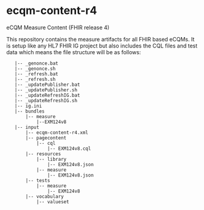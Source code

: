 # ecqm-content-r4
eCQM Measure Content (FHIR release 4)

This repository contains the measure artifacts for all FHIR based eCQMs. It is setup like any HL7 FHIR IG project but also includes the CQL files and test data which means the file structure will be as follows:

```
   |-- _genonce.bat
   |-- _genonce.sh
   |-- _refresh.bat
   |-- _refresh.sh
   |-- _updatePublisher.bat
   |-- _updatePublisher.sh
   |-- _updateRefreshIG.bat
   |-- _updateRefreshIG.sh
   |-- ig.ini
   |-- bundles
       |-- measure
           |--EXM124v8
   |-- input
       |-- ecqm-content-r4.xml
       |-- pagecontent
           |-- cql
               |-- EXM124v8.cql
       |-- resources
           |-- library
               |-- EXM124v8.json
           |-- measure
               |-- EXM124v8.json
       |-- tests
           |-- measure
               |-- EXM124v8
       |-- vocabulary
           |-- valueset
```

